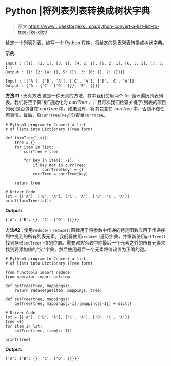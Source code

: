 # Python |将列表列表转换成树状字典

> 原文:[https://www . geesforgeks . org/python-convert-a-list-list-to-tree-like-dict/](https://www.geeksforgeeks.org/python-convert-a-list-of-lists-into-tree-like-dict/)

给定一个列表列表，编写一个 Python 程序，将给定的列表列表转换成树状字典。

**示例:**

```
Input : [[1], [2, 1], [3, 1], [4, 2, 1], [5, 2, 1], [6, 3, 1], [7, 3, 1]]
Output : {1: {2: {4: {}, 5: {}}, 3: {6: {}, 7: {}}}}

Input : [['A'], ['B', 'A'], ['C', 'A'], ['D', 'C', 'A']]
Output : {'A': {'C': {'D': {}}, 'B': {}}}

```

**方法#1 :** 天真方法
这是一种天真的方法，其中我们使用两个 for 循环遍历列表列表。我们将空字典“树”初始化为 *currTree* ，并且每次我们检查关键字(列表的项目列表)是否包含在 *currTree* 中。如果没有，将其包含在 *currTree* 中，否则不做任何事情。最后，将`currTree[key]`分配给`currTree`。

```
# Python3 program to Convert a list
# of lists into Dictionary (Tree form)

def formTree(list):
    tree = {}
    for item in list:
        currTree = tree

        for key in item[::-1]:
            if key not in currTree:
                currTree[key] = {}
            currTree = currTree[key]

    return tree

# Driver Code
lst = [['A'], ['B', 'A'], ['C', 'A'], ['D', 'C', 'A']]
print(formTree(lst))
```

**Output:**

```
{'A': {'B': {}, 'C': {'D': {}}}}

```

**方法#2 :** 使用`reduce()`
`reduce()`函数用于将参数中传递的特定函数应用于传递序列中提到的所有列表元素。我们将使用`reduce()`遍历字典，并重新使用`getTree()`找到存储`setTree()`值的位置。需要*映射列表*中除最后一个元素之外的所有元素来找到要添加值的“父”字典，然后使用最后一个元素将值设置为正确的键。

```
# Python3 program to Convert a list
# of lists into Dictionary (Tree form)

from functools import reduce
from operator import getitem

def getTree(tree, mappings):
    return reduce(getitem, mappings, tree)

def setTree(tree, mappings):
    getTree(tree, mappings[:-1])[mappings[-1]] = dict()

# Driver Code
lst = [['A'], ['B', 'A'], ['C', 'A'], ['D', 'C', 'A']]
tree ={}
for item in lst:
    setTree(tree, item[::-1])

print(tree)
```

**Output:**

```
{'A': {'B': {}, 'C': {'D': {}}}}

```